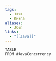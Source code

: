 ```yaml
---
tags:
  - Java
  - Книга
aliases:
  - JCon
links:
  - "[[Java]]"
---
```

```dataview
TABLE
FROM #JavaConcurrency
```
